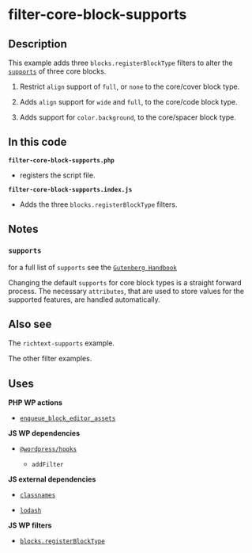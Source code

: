 # filter-core-block-supports

## Description

This example adds three `blocks.registerBlockType` filters to alter the [`supports`](https://developer.wordpress.org/block-editor/reference-guides/block-api/block-supports/) of three core blocks.

1. Restrict `align` support of `full`, or `none` to the core/cover block type.

2. Adds `align` support for `wide` and `full`, to the core/code block type.

3. Adds support for `color.background`, to the core/spacer block type.

## In this code

**`filter-core-block-supports.php`**

- registers the script file.

**`filter-core-block-supports.index.js`**

- Adds the three `blocks.registerBlockType` filters.

## Notes

### `supports`

for a full list of `supports` see the [`Gutenberg Handbook`](https://developer.wordpress.org/block-editor/reference-guides/block-api/block-supports/)

Changing the default `supports` for core block types is a straight forward process. The necessary `attributes`, that are used to store values for the supported features, are handled automatically.

## Also see

The `richtext-supports` example.

The other filter examples.

## Uses

**PHP WP actions**

- [`enqueue_block_editor_assets`](https://developer.wordpress.org/reference/hooks/enqueue_block_editor_assets/)

**JS WP dependencies**

- [`@wordpress/hooks`](https://developer.wordpress.org/block-editor/reference-guides/packages/packages-hooks/)

  - `addFilter`

**JS external dependencies**

- [`classnames`](https://www.npmjs.com/package/classnames)

- [`lodash`](https://www.npmjs.com/package/lodash)

**JS WP filters**

- [`blocks.registerBlockType`](https://developer.wordpress.org/block-editor/reference-guides/filters/block-filters/#blocks-registerblocktype)
